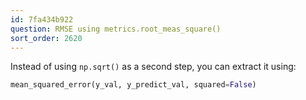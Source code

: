 ```yaml
---
id: 7fa434b922
question: RMSE using metrics.root_meas_square()
sort_order: 2620
---
```


Instead of using `np.sqrt()` as a second step, you can extract it using:

```python
mean_squared_error(y_val, y_predict_val, squared=False)
```